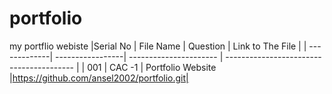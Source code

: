 # portfolio
my portflio webiste
|Serial No     | File Name        | Question               | Link to The File                         |
| -------------| -----------------| ---------------------- | ---------------------------------------- |
|  001         | CAC -1           | Portfolio Website      |https://github.com/ansel2002/portfolio.git|
